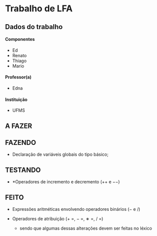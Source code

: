 # Trabalho de LFA

## Dados do trabalho
#### Componentes
 * Ed
 * Renato
 * Thiago
 * Mario
#### Professor(a)
 * Edna
#### Instituição
 * UFMS


## A FAZER

## FAZENDO
 * Declaração de variáveis globais do tipo básico;    
## TESTANDO
 * *Operadores de incremento e decremento (++ e −−)

## FEITO
 * Expressões aritméticas envolvendo operadores binários (− e /)

  * Operadores de atribuição (+ =, − =, ∗ =, / =)
    * sendo que algumas dessas alterações devem ser feitas no léxico 